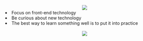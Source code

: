 <div align="center">
  <img src="https://github-readme-stats.vercel.app/api?username=NeserCode&show_icons=true&theme=codeSTACKr" />
  <div align="left">
      <li>Focus on front-end technology</li>
      <li>Be curious about new technology</li>
      <li>The best way to learn something well is to put it into practice</li>
  </div>
  <br />
  <img src="https://github-readme-stats.vercel.app/api/top-langs/?username=NeserCode&layout=compact&theme=codeSTACKr" />
</div>


